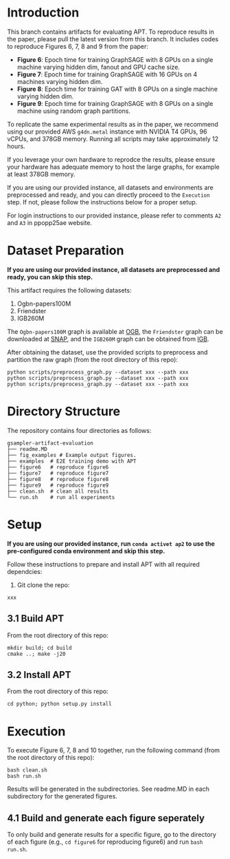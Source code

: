 # Introduction

This branch contains artifacts for evaluating APT. To reproduce results in the paper, please pull the latest version from this branch. It includes codes to reproduce Figures 6, 7, 8 and 9 from the paper:

- **Figure 6**: Epoch time for training GraphSAGE with 8 GPUs on a single machine varying hidden dim, fanout and GPU cache size.
- **Figure 7**: Epoch time for training GraphSAGE with 16 GPUs on 4 machines varying hidden dim.
- **Figure 8**: Epoch time for training GAT with 8 GPUs on a single machine varying hidden dim.
- **Figure 9**: Epoch time for training GraphSAGE with 8 GPUs on a single machine using random graph partitions.


To replicate the same experimental results as in the paper, we recommend using our provided AWS `g4dn.metal` instance with NVIDIA T4 GPUs, 96 vCPUs, and 378GB memory. Running all scripts may take approximately 12 hours.

If you leverage your own hardware to reprodce the results, please ensure your hardware has adequate memory to host the large graphs, for example at least 378GB memory.

If you are using our provided instance, all datasets and environments are preprocessed and ready, and you can directly proceed to the `Execution` step. If not, please follow the instructions below for a proper setup.

For login instructions to our provided instance, please refer to comments `A2` and `A3` in ppopp25ae website.

# Dataset Preparation

__If you are using our provided instance, all datasets are preprocessed and ready, you can skip this step.__

This artifact requires the following datasets:

1. Ogbn-papers100M
2. Friendster
3. IGB260M

The `Ogbn-papers100M` graph is available at [OGB](https://ogb.stanford.edu/), the `Friendster` graph can be downloaded at [SNAP](https://snap.stanford.edu/data/), and the `IGB260M` graph can be obtained from [IGB](https://github.com/IllinoisGraphBenchmark/IGB-Datasets/tree/main).

After obtaining the dataset, use the provided scripts to preprocess and partition the raw graph (from the root directory of this repo):
```shell
python scripts/preprocess_graph.py --dataset xxx --path xxx
python scripts/preprocess_graph.py --dataset xxx --path xxx
python scripts/preprocess_graph.py --dataset xxx --path xxx
```

# Directory Structure

The repository contains four directories as follows:

```shell
gsampler-artifact-evaluation
├── readme.MD
├── fig_examples # Example output figures.
├── examples  # E2E training demo with APT
├── figure6   # reproduce figure6
├── figure7   # reproduce figure7
├── figure8   # reproduce figure8
├── figure9   # reproduce figure9
├── clean.sh  # clean all results
└── run.sh    # run all experiments
```

# Setup

__If you are using our provided instance, run `conda activet ap2` to use the pre-configured conda environment and skip this step.__

Follow these instructions to prepare and install APT with all required dependcies:

1. Git clone the repo:
```shell
xxx
```

## 3.1 Build APT

From the root directory of this repo:
```shell
mkdir build; cd build
cmake ..; make -j20
```

## 3.2 Install APT

From the root directory of this repo:
```shell
cd python; python setup.py install
```

# Execution

To execute Figure 6, 7, 8 and 10 together, run the following command (from the root directory of this repo):

```
bash clean.sh
bash run.sh
```

Results will be generated in the subdirectories. See readme.MD in each subdirectory for the generated figures.

## 4.1 Build and generate each figure seperately

To only build and generate results for a specific figure, go to the directory of each figure (e.g., `cd figure6` for reproducing figure6) and run `bash run.sh`.
